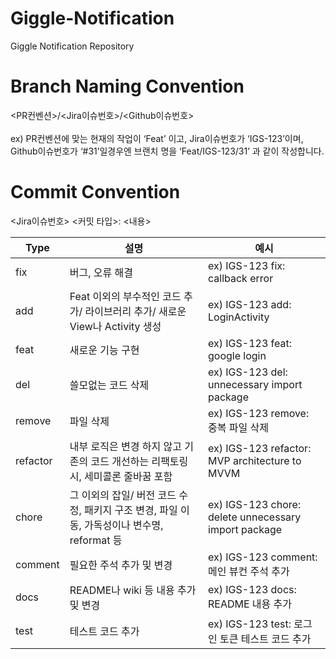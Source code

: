 # Giggle-Notification
Giggle Notification Repository


# Branch Naming Convention
<PR컨벤션>/<Jira이슈번호>/<Github이슈번호> </br></br>
ex) PR컨벤션에 맞는 현재의 작업이 ‘Feat’ 이고, Jira이슈번호가 ‘IGS-123’이며, Github이슈번호가 ‘#31’일경우엔 브랜치 명을 ‘Feat/IGS-123/31’ 과 같이 작성합니다.

# Commit Convention
<Jira이슈번호> <커밋 타입>: <내용>

| Type | 설명 | 예시 |
| --- | --- | --- |
| fix | 버그, 오류 해결 | ex) IGS-123 fix: callback error |
| add | Feat 이외의 부수적인 코드 추가/ 라이브러리 추가/ 새로운 View나 Activity 생성 | ex) IGS-123 add: LoginActivity |
| feat | 새로운 기능 구현 | ex) IGS-123 feat: google login |
| del | 쓸모없는 코드 삭제 | ex) IGS-123 del: unnecessary import package |
| remove | 파일 삭제 | ex) IGS-123 remove: 중복 파일 삭제 |
| refactor | 내부 로직은 변경 하지 않고 기존의 코드 개선하는 리팩토링 시, 세미콜론 줄바꿈 포함 | ex) IGS-123 refactor: MVP architecture to MVVM |
| chore | 그 이외의 잡일/ 버전 코드 수정, 패키지 구조 변경, 파일 이동, 가독성이나 변수명, reformat 등 | ex) IGS-123 chore: delete unnecessary import package |
| comment | 필요한 주석 추가 및 변경 | ex) IGS-123 comment: 메인 뷰컨 주석 추가 |
| docs | README나 wiki 등 내용 추가 및 변경 | ex) IGS-123 docs: README 내용 추가 |
| test | 테스트 코드 추가 | ex) IGS-123 test: 로그인 토큰 테스트 코드 추가 |
